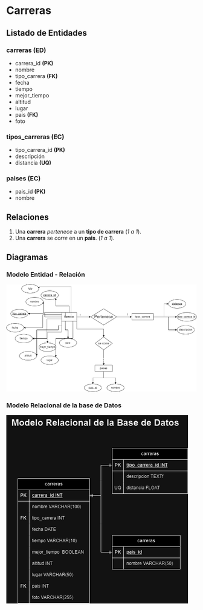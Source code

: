 # Carreras

## Listado de Entidades

### carreras  **(ED)**

- carrera_id **(PK)**
- nombre
- tipo_carrera **(FK)**
- fecha
- tiempo
- mejor_tiempo
- altitud
- lugar
- pais **(FK)**
- foto


### tipos_carreras **(EC)**

- tipo_carrera_id **(PK)**
- descripción
- distancia **(UQ)**

### paises **(EC)**

- pais_id **(PK)**
- nombre

## Relaciones

1. Una **carrera** _pertenece_ a un **tipo de carrera** (_1 a 1_).
1. Una **carrera** se _corre_ en un **pais**. (_1 a 1_).

## Diagramas 

### Modelo Entidad - Relación

![Modelo Entidad - Relación](./DiagramaModeloER.png)

### Modelo Relacional de la base de Datos

![Modelo Relacional de la base de Datos](./DiagramaModeloRelacionalBD.drawio.png)